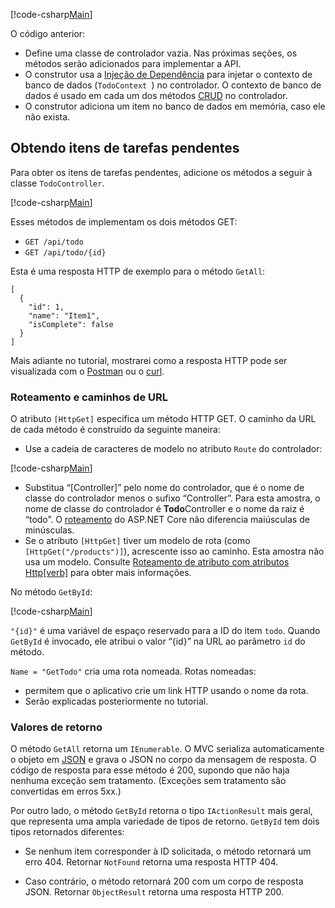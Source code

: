 [!code-csharp[Main](../../tutorials/first-web-api/sample/TodoApi/Controllers/TodoController2.cs?name=snippet_todo1)]

O código anterior:

* Define uma classe de controlador vazia. Nas próximas seções, os métodos serão adicionados para implementar a API.
* O construtor usa a [Injeção de Dependência](xref:fundamentals/dependency-injection) para injetar o contexto de banco de dados (`TodoContext `) no controlador. O contexto de banco de dados é usado em cada um dos métodos [CRUD](https://wikipedia.org/wiki/Create,_read,_update_and_delete) no controlador.
* O construtor adiciona um item no banco de dados em memória, caso ele não exista.

## <a name="getting-to-do-items"></a>Obtendo itens de tarefas pendentes

Para obter os itens de tarefas pendentes, adicione os métodos a seguir à classe `TodoController`.

[!code-csharp[Main](../../tutorials/first-web-api/sample/TodoApi/Controllers/TodoController.cs?name=snippet_GetAll)]

Esses métodos de implementam os dois métodos GET:

* `GET /api/todo`
* `GET /api/todo/{id}`

Esta é uma resposta HTTP de exemplo para o método `GetAll`:

```
[
  {
    "id": 1,
    "name": "Item1",
    "isComplete": false
  }
]
   ```

Mais adiante no tutorial, mostrarei como a resposta HTTP pode ser visualizada com o [Postman](https://www.getpostman.com/) ou o [curl](https://developer.apple.com/legacy/library/documentation/Darwin/Reference/ManPages/man1/curl.1.html).

### <a name="routing-and-url-paths"></a>Roteamento e caminhos de URL

O atributo `[HttpGet]` especifica um método HTTP GET. O caminho da URL de cada método é construído da seguinte maneira:

* Use a cadeia de caracteres de modelo no atributo `Route` do controlador:

[!code-csharp[Main](../../tutorials/first-web-api/sample/TodoApi/Controllers/TodoController.cs?name=TodoController&highlight=3)]

* Substitua “[Controller]” pelo nome do controlador, que é o nome de classe do controlador menos o sufixo “Controller”. Para esta amostra, o nome de classe do controlador é **Todo**Controller e o nome da raiz é “todo”. O [roteamento](xref:mvc/controllers/routing) do ASP.NET Core não diferencia maiúsculas de minúsculas.
* Se o atributo `[HttpGet]` tiver um modelo de rota (como `[HttpGet("/products")]`), acrescente isso ao caminho. Esta amostra não usa um modelo. Consulte [Roteamento de atributo com atributos Http[verb]](xref:mvc/controllers/routing#attribute-routing-with-httpverb-attributes) para obter mais informações.

No método `GetById`:

[!code-csharp[Main](../../tutorials/first-web-api/sample/TodoApi/Controllers/TodoController.cs?name=snippet_GetByID&highlight=1-2)]

`"{id}"` é uma variável de espaço reservado para a ID do item `todo`. Quando `GetById` é invocado, ele atribui o valor “{id}” na URL ao parâmetro `id` do método.

`Name = "GetTodo"` cria uma rota nomeada. Rotas nomeadas:

* permitem que o aplicativo crie um link HTTP usando o nome da rota.
* Serão explicadas posteriormente no tutorial.

### <a name="return-values"></a>Valores de retorno

O método `GetAll` retorna um `IEnumerable`. O MVC serializa automaticamente o objeto em [JSON](http://www.json.org/) e grava o JSON no corpo da mensagem de resposta. O código de resposta para esse método é 200, supondo que não haja nenhuma exceção sem tratamento. (Exceções sem tratamento são convertidas em erros 5xx.)

Por outro lado, o método `GetById` retorna o tipo `IActionResult` mais geral, que representa uma ampla variedade de tipos de retorno. `GetById` tem dois tipos retornados diferentes:

* Se nenhum item corresponder à ID solicitada, o método retornará um erro 404. Retornar `NotFound` retorna uma resposta HTTP 404.

* Caso contrário, o método retornará 200 com um corpo de resposta JSON. Retornar `ObjectResult` retorna uma resposta HTTP 200.
